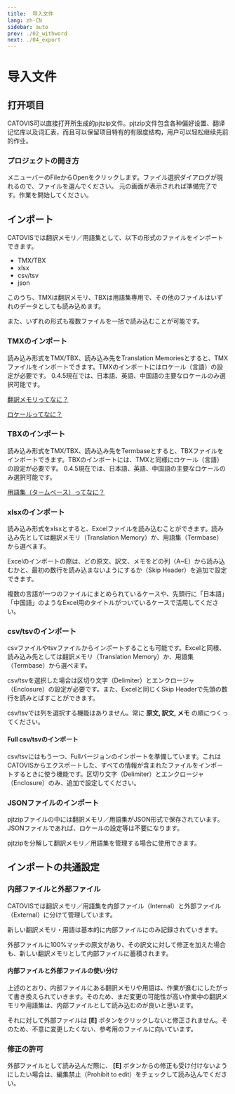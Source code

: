 ```yaml
---
title:  导入文件
lang: zh-CN
sidebar: auto
prev: ./02_withword
next: ./04_export
---
```

#  导入文件
## 打开项目
CATOVIS可以直接打开所生成的pjtzip文件。pjtzip文件包含各种偏好设置、翻译记忆库以及词汇表，而且可以保留项目特有的有限度结构，用户可以轻松继续先前的作业。
### プロジェクトの開き方
メニューバーのFileからOpenをクリックします。ファイル選択ダイアログが現れるので、ファイルを選んでください。
元の画面が表示されれば準備完了です。作業を開始してください。

## インポート
CATOVISでは翻訳メモリ／用語集として、以下の形式のファイルをインポートできます。
- TMX/TBX
- xlsx
- csv/tsv
- json 

このうち、TMXは翻訳メモリ、TBXは用語集専用で、その他のファイルはいずれのデータとしても読み込めます。

また、いずれの形式も複数ファイルを一括で読み込むことが可能です。


### TMXのインポート
読み込み形式をTMX/TBX、読み込み先をTranslation Memoriesとすると、TMXファイルをインポートできます。TMXのインポートにはロケール（言語）の設定が必要です。
0.4.5現在では、日本語、英語、中国語の主要なロケールのみ選択可能です。

[翻訳メモリってなに？](../faq/index.html#翻訳メモリってなに？)

[ロケールってなに？](../faq/index.html#ロケールってなに？)

### TBXのインポート
読み込み形式をTMX/TBX、読み込み先をTermbaseとすると、TBXファイルをインポートできます。TBXのインポートには、TMXと同様にロケール（言語）の設定が必要です。
0.4.5現在では、日本語、英語、中国語の主要なロケールのみ選択可能です。

[用語集（タームベース）ってなに？](../faq/index.html#用語集（タームベース）ってなに？)

### xlsxのインポート

読み込み形式をxlsxとすると、Excelファイルを読み込むことができます。読み込み先としては翻訳メモリ（Translation Memory）か、用語集（Termbase）から選べます。

Excelのインポートの際は、どの原文、訳文、メモをどの列（A~E）から読み込むかと、最初の数行を読み込まないようにするか（Skip Header）を追加で設定できます。

複数の言語が一つのファイルにまとめられているケースや、先頭行に「日本語」「中国語」のようなExcel用のタイトルがついているケースで活用してください。

### csv/tsvのインポート

csvファイルやtsvファイルからインポートすることも可能です。Excelと同様、読み込み先としては翻訳メモリ（Translation Memory）か、用語集（Termbase）から選べます。

csv/tsvを選択した場合は区切り文字（Delimiter）とエンクロージャ（Enclosure）の設定が必要です。また、Excelと同じくSkip Headerで先頭の数行を読みとばすことができます。

csv/tsvでは列を選択する機能はありません。常に **原文, 訳文, メモ** の順につくってください。


#### Full csv/tsvのインポート
csv/tsvにはもう一つ、Fullバージョンのインポートを準備しています。これはCATOVISからエクスポートした、すべての情報が含まれたファイルをインポートするときに使う機能です。区切り文字（Delimiter）とエンクロージャ（Enclosure）のみ、追加で設定してください。

### JSONファイルのインポート

pjtzipファイルの中には翻訳メモリ／用語集がJSON形式で保存されています。JSONファイルであれば、ロケールの設定等は不要になります。

pjtzipを分解して翻訳メモリ／用語集を管理する場合に使用できます。

## インポートの共通設定

### 内部ファイルと外部ファイル

CATOVISでは翻訳メモリ／用語集を内部ファイル（Internal）と外部ファイル（External）に分けて管理しています。

新しい翻訳メモリ・用語は基本的に内部ファイルにのみ記録されていきます。

外部ファイルに100%マッチの原文があり、その訳文に対して修正を加えた場合も、新しい翻訳メモリとして内部ファイルに蓄積されます。

#### 内部ファイルと外部ファイルの使い分け

上述のとおり、内部ファイルにある翻訳メモリや用語は、作業が進むにしたがって書き換えられていきます。そのため、まだ変更の可能性が高い作業中の翻訳メモリや用語集は、内部ファイルとして読み込むのが良いと思います。

それに対して外部ファイルは **[E]** ボタンをクリックしないと修正されません。そのため、不意に変更したくない、参考用のファイルに向いています。

### 修正の許可

外部ファイルとして読み込んだ際に、 **[E]** ボタンからの修正も受け付けないようにしたい場合は、編集禁止（Prohibit to edit）をチェックして読み込んでください。

